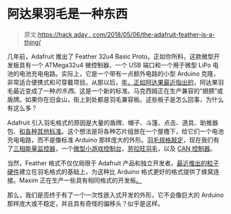 # 阿达果羽毛是一种东西

> 原文:[https://hack aday . com/2018/05/06/the-adafruit-feather-is-a-thing/](https://hackaday.com/2018/05/06/the-adafruit-feather-is-a-thing/)

几年前，Adafruit 推出了 Feather 32u4 Basic Proto。正如你所料，这款微型开发板具有一个 ATMega32u4 微控制器、一个 USB 端口和一个用于微型 LiPo 电池的电池充电电路。实际上，它是一个带有一点额外电路的小型 Arduino 克隆，非常适合便携式和可穿戴项目。从那以后，[年，正如阿达果最近指出的](https://blog.adafruit.com/2018/04/24/the-adafruit-feather-wing-is-a-thing-adafruit-adafruit/)，阿达果羽毛最近变成了一种*的东西*。这是一个新的标准。马克西姆正在生产兼容的“翅膀”或盾牌。如果你在旧金山，街上到处都是羽毛兼容板。这些板子是怎么回事，为什么有这么多？

Adafruit 引入羽毛格式的原因是大量的盾牌、帽子、斗篷、点击、道具、助推器包、[和各种其他标准](https://xkcd.com/927/)。这个想法是将各种芯片组放在一个屋檐下，给它们一个电池充电电路，而不是像标准 Arduino 那样庞大的外形。[羽毛规格敲定](https://learn.adafruit.com/adafruit-feather/overview)，现在我们有了[三相能量监控器](https://www.tindie.com/products/whatnick/three-phase-energy-monitor-atm90e36-featherwing/?pt=ac_prod_search)，一个[微型小游戏控制台](https://www.tindie.com/products/deshipu/pewpew-lite-featherwing/?pt=ac_prod_search)，[劳拉旺羽毛](https://syncchannel.blogspot.com/2016/06/lorawan-featherwing-for-adafruit-feather.html)，以及 [CAN 控制器](https://easyeda.com/armin.von_collrepp/Adafruit_CAN_FeatherWing-0YRL3lfxP)。

当然，Feather 格式不仅仅局限于 Adafruit 产品和独立开发者。[最近推出的粒子硬件](https://hackaday.com/2018/02/13/particle-introduces-new-hardware-adds-mesh-support/)建立在羽毛格式的基础上，为这种比 Arduino 格式更好的格式提供了蜂窝连接。Maxim 正在生产一些具有相同格式的开发板[。](https://www.maximintegrated.com/en/products/microcontrollers/MAX32620FTHR.html)

那么，我们是否终于有了一个一次性嵌入式开发的外形，它不会像巨大的 Arduino 那样庞大或不稳定，并且具有奇怪的偏移头？似乎是这样。